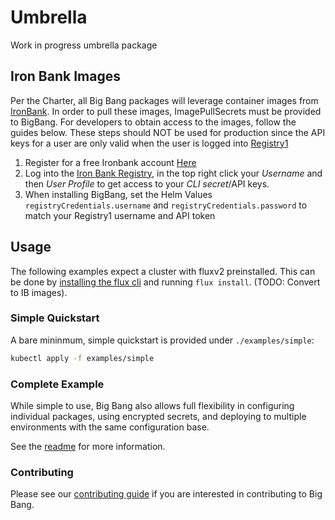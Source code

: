 # Umbrella

Work in progress umbrella package

## Iron Bank Images

Per the Charter, all Big Bang packages will leverage container images from [IronBank](https://ironbank.dsop.io/).  In order to pull these images, ImagePullSecrets must be provided to BigBang.  For developers to obtain access 
to the images, follow the guides below.  These steps should NOT be used for production since the API keys for a user are only valid when the user is logged into [Registry1](https://registry1.dsop.io)

1) Register for a free Ironbank account [Here](https://sso-info.il2.dsop.io/new_account.html)
2) Log into the [Iron Bank Registry](https://registry1.dsop.io), in the top right click your *Username* and then *User Profile* to get access to your *CLI secret*/API keys.
3) When installing BigBang, set the Helm Values `registryCredentials.username` and `registryCredentials.password` to match your Registry1 username and API token

## Usage

The following examples expect a cluster with fluxv2 preinstalled.  This can be done by [installing the flux cli](https://toolkit.fluxcd.io/get-started/#install-the-flux-cli) and running `flux install`.  (TODO: Convert to IB images).

### Simple Quickstart

A bare mininmum, simple quickstart is provided under `./examples/simple`:

```bash
kubectl apply -f examples/simple
```

### Complete Example

While simple to use, Big Bang also allows full flexibility in configuring individual packages, using encrypted secrets, and deploying to multiple environments with the same configuration base.  

See the [readme](./examples/complete/README.md) for more information.

### Contributing

Please see our [contributing guide](./CONTRIBUTING.md) if you are interested in contributing to Big Bang.